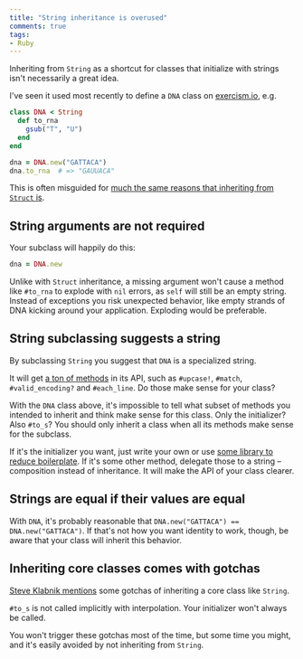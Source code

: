 ```yaml
---
title: "String inheritance is overused"
comments: true
tags:
- Ruby
---
```


Inheriting from `String` as a shortcut for classes that initialize with strings isn't necessarily a great idea.

I've seen it used most recently to define a `DNA` class on [exercism.io](http://exercism.io), e.g.

``` ruby
class DNA < String
  def to_rna
    gsub("T", "U")
  end
end

dna = DNA.new("GATTACA")
dna.to_rna  # => "GAUUACA"
```

This is often misguided for [much the same reasons that inheriting from `Struct` is](/2013/08/struct-inheritance-is-overused/).


## String arguments are not required

Your subclass will happily do this:

``` ruby
dna = DNA.new
```

Unlike with `Struct` inheritance, a missing argument won't cause a method like `#to_rna` to explode with `nil` errors, as `self` will still be an empty string. Instead of exceptions you risk unexpected behavior, like empty strands of DNA kicking around your application. Exploding would be preferable.


## String subclassing suggests a string

By subclassing `String` you suggest that `DNA` is a specialized string.

It will get [a ton of methods](http://ruby-doc.org/core-2.0/String.html) in its API, such as `#upcase!`, `#match`, `#valid_encoding?` and `#each_line`. Do those make sense for your class?

With the `DNA` class above, it's impossible to tell what subset of methods you intended to inherit and think make sense for this class. Only the initializer? Also `#to_s`? You should only inherit a class when all its methods make sense for the subclass.

If it's the initializer you want, just write your own or use [some library to reduce boilerplate](http://github.com/barsoom/attr_extras). If it's some other method, delegate those to a string – composition instead of inheritance. It will make the API of your class clearer.


## Strings are equal if their values are equal

With `DNA`, it's probably reasonable that `DNA.new("GATTACA") == DNA.new("GATTACA")`. If that's not how you want identity to work, though, be aware that your class will inherit this behavior.


## Inheriting core classes comes with gotchas

[Steve Klabnik mentions](http://words.steveklabnik.com/beware-subclassing-ruby-core-classes) some gotchas of inheriting a core class like `String`.

`#to_s` is not called implicitly with interpolation. Your initializer won't always be called.

You won't trigger these gotchas most of the time, but some time you might, and it's easily avoided by not inheriting from `String`.
